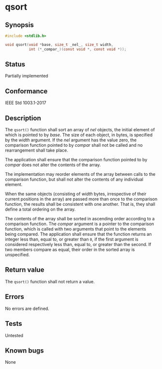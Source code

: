 # qsort

## Synopsis

```c
#include <stdlib.h>

void qsort(void *base, size_t _nel_, size_t width,
           int (*_compar_)(const void *, const void *));
```

## Status

Partially implemented

## Conformance

IEEE Std 1003.1-2017

## Description

The `qsort()` function shall sort an array of _nel_ objects, the initial element of which is pointed to by _base_.
The size of each object, in bytes, is specified by the _width_ argument. If the _nel_ argument has the value zero,
the comparison function pointed to by _compar_ shall not be called and no rearrangement shall take place.

The application shall ensure that the comparison function pointed to by _compar_ does not alter
the contents of the array.

The implementation may reorder elements of the array between calls to the comparison function, but shall not alter the
contents of any individual element.

When the same objects (consisting of _width_ bytes, irrespective of their current positions in the array) are passed
more than once to the comparison function, the results shall be consistent with one another. That is, they shall
define a total ordering on the array.

The contents of the array shall be sorted in ascending order according to a comparison function. The _compar_
argument is a pointer to the comparison function, which is called with two arguments that point to the elements being
compared. The application shall ensure that the function returns an integer less than, equal to, or greater than
`0`, if the first argument is considered respectively less than, equal to, or greater than the second. If two members
compare as equal, their order in the sorted array is unspecified.

## Return value

The `qsort()` function shall not return a value.

## Errors

No errors are defined.

## Tests

Untested

## Known bugs

None
